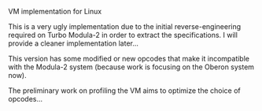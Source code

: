 VM implementation for Linux

This is a very ugly implementation due to the initial reverse-engineering required on Turbo Modula-2 in order to extract the specifications.
I will provide a cleaner implementation later...

This version has some modified or new opcodes that make it incompatible with the Modula-2 system (because work is focusing on the Oberon system now).

The preliminary work on profiling the VM aims to optimize the choice of opcodes...
